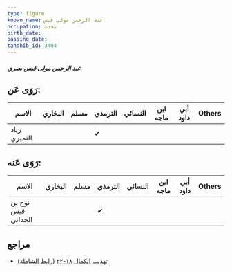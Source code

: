 ```yaml
---
type: figure
known_name: عبد الرحمن مولى قيس
occupation: محدث
birth_date:
passing_date:
tahdhib_id: 3404
---
```

##### عبد الرحمن مولى قيس بصري

## رَوَى عَن:
| الاسم        | البخاري | مسلم | الترمذي | النسائي | ابن ماجه | أبي داود | Others |
| ------------ | ------- | ---- | ------- | ------- | -------- | -------- | ------ |
| زياد النميري |         |      | ✔       |         |          |          |        |
## رَوَى عَنه:
| الاسم              | البخاري | مسلم | الترمذي | النسائي | ابن ماجه | أبي داود | Others |
| ------------------ | ------- | ---- | ------- | ------- | -------- | -------- | ------ |
| نوح بن قيس الحداني |         |      | ✔       |         |          |          |        |
## مراجع
- [تهذيب الكمال ١٨-٣٢](obsidian://open?vault=Tahdhib-al-Kamal&file=Figures/٣٤٠٤-عبد%20الرحمن%20مولى%20قيس%20بصري) ([رابط الشاملة](https://shamela.ws/book/3722/9065))